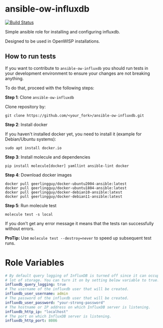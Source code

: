 # ansible-ow-influxdb

[![Build Status](https://github.com/openwisp/ansible-ow-influxdb/workflows/Ansible%20OpenWISP%20InfluxDB%20CI%20Build/badge.svg?branch=master)](https://github.com/openwisp/ansible-openwisp2/actions?query=workflow%3A%22Ansible+OpenWISP+Infl+CI+Build%22)

Simple ansible role for installing and configuring influxdb.

Designed to be used in OpenWISP installations.

How to run tests
----------------

If you want to contribute to `ansible-ow-influxdb` you should run tests
in your development environment to ensure your changes are not breaking anything.

To do that, proceed with the following steps:

**Step 1**: Clone `ansible-ow-influxdb`

Clone repository by:

    git clone https://github.com/<your_fork>/ansible-ow-influxdb.git

**Step 2**: Install docker

If you haven't installed docker yet, you need to install it (example for Debian/Ubuntu systems):

    sudo apt install docker.io

**Step 3**: Install molecule and dependencies

    pip install molecule[docker] yamllint ansible-lint docker

**Step 4**: Download docker images

    docker pull geerlingguy/docker-ubuntu2004-ansible:latest
    docker pull geerlingguy/docker-ubuntu1804-ansible:latest
    docker pull geerlingguy/docker-debian10-ansible:latest
    docker pull geerlingguy/docker-debian11-ansible:latest

**Step 5**: Run molecule test

    molecule test -s local

If you don't get any error message it means that the tests ran successfully without errors.

**ProTip:** Use `molecule test --destroy=never` to speed up subsequent test runs.

Role Variables
==============

```yaml
# By default query logging of InfluxDB is turned off since it can occupy a
# lot of storage. You can turn it on by setting below variable to true.
influxdb_query_logging: true
# The username of the influxdb user that will be created.
influxdb_user_username: admin
# The password of the influxdb user that will be created.
influxdb_user_password: "your-strong-password"
# The hostname or IP address on which InfluxDB server is listening.
influxdb_http_ip: "localhost"
# The port on which InfluxDB server is listening.
influxdb_http_port: 8086
```
